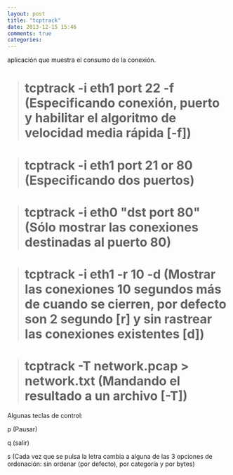 ```yaml
---
layout: post
title: "tcptrack"
date: 2013-12-15 15:46
comments: true
categories: 
---
```

aplicación que muestra el consumo de la conexión.

># tcptrack -i eth1 port 22 -f (Especificando conexión, puerto y habilitar el algoritmo de velocidad media rápida [-f])

># tcptrack -i eth1 port 21 or 80 (Especificando dos puertos)

># tcptrack -i eth0 "dst port 80" (Sólo mostrar las conexiones destinadas al puerto 80)

># tcptrack -i eth1 -r 10 -d (Mostrar las conexiones 10 segundos más de cuando se cierren, por defecto son 2 segundo [r] y sin rastrear las conexiones existentes [d])

># tcptrack -T network.pcap > network.txt (Mandando el resultado a un archivo [-T])

Algunas teclas de control:

p (Pausar)

q (salir)

s (Cada vez que se pulsa la letra cambia a alguna de las 3 opciones de ordenación: sin ordenar (por defecto), por categoría y por bytes)

